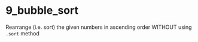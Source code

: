 # 9_bubble_sort
Rearrange (i.e. sort) the given numbers in ascending order WITHOUT using `.sort` method
